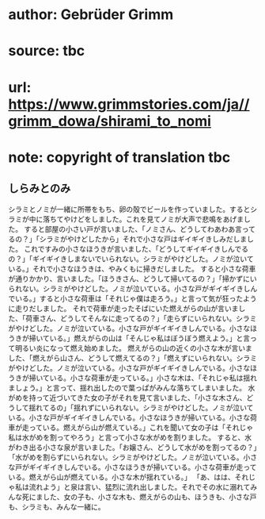 # author: Gebrüder Grimm
# source: tbc
# url: https://www.grimmstories.com/ja//grimm_dowa/shirami_to_nomi
# note: copyright of translation tbc

## しらみとのみ 

シラミとノミが一緒に所帯をもち、卵の殻でビールを作っていました。するとシラミが中に落ちてやけどをしました。これを見てノミが大声で悲鳴をあげました。
すると部屋の小さい戸が言いました、「ノミさん、どうしてわあわあ言ってるの？」「シラミがやけどしたから」それで小さな戸はギイギイきしみだしました。
これですみの小さなほうきが言いました、「どうしてギイギイきしんでるの？」「ギイギイきしまないでいられない。シラミがやけどした。ノミが泣いている。」それで小さなほうきは、やみくもに掃きだしました。
すると小さな荷車が通りかかり、言いました。「ほうきさん、どうして掃いてるの？」「掃かずにいられない。シラミがやけどした。ノミが泣いている。小さな戸がギイギイきしんでいる。」すると小さな荷車は「それじゃ僕は走ろう。」と言って気が狂ったように走りだしました。
それで荷車が走ったそばにいた燃えがらの山が言いました、「荷車さん、どうしてそんなに走ってるの？」「走らずにいられない。シラミがやけどした。ノミが泣いている。小さな戸がギイギイきしんでいる。小さなほうきが掃いている。」燃えがらの山は「そんじゃ私はぼうぼう燃えよう。」と言って明るい炎になって燃え始めました。
燃えがらの山の近くの小さな木が言いました、「燃えがら山さん、どうして燃えてるの？」「燃えずにいられない。シラミがやけどした。ノミが泣いている。小さな戸がギイギイきしんでいる。小さなほうきが掃いている。小さな荷車が走っている。」小さな木は、「それじゃ私は揺れましょう。」と言って、揺れ出したので葉っぱがみんな落ちてしまいました。
水がめを持って近づいてきた女の子がそれを見て言いました、「小さな木さん、どうして揺れてるの」「揺れずにいられない。シラミがやけどした。ノミが泣いている。小さな戸がギイギイきしんでいる。小さなほうきが掃いている。小さな荷車が走っている。燃えがら山が燃えている。」これを聞いて女の子は「それじゃ私は水がめを割ってやろう」と言って小さな水がめを割りました。
すると、水がわき出る小さな泉が言いました。「お嬢さん、どうして水がめを割ってるの？」「水がめを割らずにいられない。シラミがやけどした。ノミが泣いている。小さな戸がギイギイきしんでいる。小さなほうきが掃いている。小さな荷車が走っている。燃えがら山が燃えている。小さな木が揺れている。」
「あ、はは、それじゃ私は流れよう」と泉は言い、猛烈に流れ出しました。それでその水に溺れてみんな死にました、女の子も、小さな木も、燃えがらの山も、ほうきも、小さな戸も、シラミも、みんな一緒に。
